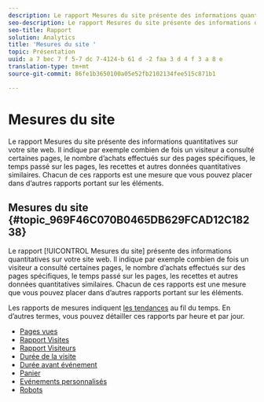 ```yaml
---
description: Le rapport Mesures du site présente des informations quantitatives sur votre site web. Il indique par exemple combien de fois un visiteur a consulté certaines pages, le nombre d’achats effectués sur des pages spécifiques, le temps passé sur les pages, les recettes et autres données quantitatives similaires. Chacun de ces rapports est une mesure que vous pouvez placer dans d’autres rapports portant sur les éléments.
seo-description: Le rapport Mesures du site présente des informations quantitatives sur votre site web. Il indique par exemple combien de fois un visiteur a consulté certaines pages, le nombre d’achats effectués sur des pages spécifiques, le temps passé sur les pages, les recettes et autres données quantitatives similaires. Chacun de ces rapports est une mesure que vous pouvez placer dans d’autres rapports portant sur les éléments.
seo-title: Rapport
solution: Analytics
title: 'Mesures du site '
topic: Présentation
uuid: a 7 bec 7 f 5-7 dc 7-4124-b 61 d -2 faa 3 d 4 f 3 a 8 e
translation-type: tm+mt
source-git-commit: 86fe1b3650100a05e52fb2102134fee515c871b1

---
```



# Mesures du site

Le rapport Mesures du site présente des informations quantitatives sur votre site web. Il indique par exemple combien de fois un visiteur a consulté certaines pages, le nombre d’achats effectués sur des pages spécifiques, le temps passé sur les pages, les recettes et autres données quantitatives similaires. Chacun de ces rapports est une mesure que vous pouvez placer dans d’autres rapports portant sur les éléments.

## Mesures du site {#topic_969F46C070B0465DB629FCAD12C18238}

Le rapport [!UICONTROL Mesures du site] présente des informations quantitatives sur votre site web. Il indique par exemple combien de fois un visiteur a consulté certaines pages, le nombre d’achats effectués sur des pages spécifiques, le temps passé sur les pages, les recettes et autres données quantitatives similaires. Chacun de ces rapports est une mesure que vous pouvez placer dans d’autres rapports portant sur les éléments.

Les rapports de mesures indiquent [les tendances](/help/components/c-variables/dimensionslist/reports-types.md) au fil du temps. En d’autres termes, vous pouvez détailler ces rapports par heure et par jour.

* [Pages vues](../../../components/c-variables/dimensionslist/reports-page-views.md#concept_332C9BDFD6C1495C8362860478B9BA33)
* [Rapport Visites](../../../components/c-variables/dimensionslist/reports-visits.md#concept_50CA55CF2A41430CBC754AEEEE6023A9)
* [Rapport Visiteurs](../../../components/c-variables/dimensionslist/reports-visitors.md#concept_7371DAB5DA474D03A2D1448F151E011B)
* [Durée de la visite](../../../components/c-variables/dimensionslist/reports-time-spent-per-visit.md#concept_E3D0FEC81E1F4987B39CC467F19FFCFF)
* [Durée avant événement](../../../components/c-variables/dimensionslist/reports-time-prior-to-event.md#concept_00820DACA2F24EE6A83B0FB211BE6907)
* [Panier](../../../components/c-variables/dimensionslist/reports-shopping-cart.md#concept_6AEC5A6C707B46B790C1A79E72F9A339)
* [Evénements personnalisés](../../../components/c-variables/dimensionslist/reports-custom-events.md#concept_9337B2FB8A3F417BA8689FE7FD64629F)
* [Robots](../../../components/c-variables/dimensionslist/reports-bots.md#concept_15E1C8514EF54581A9467877F62426EC)
